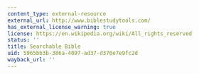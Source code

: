 ```yaml
---
content_type: external-resource
external_url: http://www.biblestudytools.com/
has_external_license_warning: true
license: https://en.wikipedia.org/wiki/All_rights_reserved
status: ''
title: Searchable Bible
uid: 5965bb3b-386a-4097-ad37-d370e7e9fc2d
wayback_url: ''
---
```

